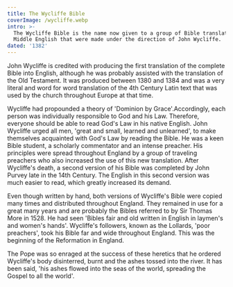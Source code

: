 ```yaml
---
title: The Wycliffe Bible
coverImage: /wycliffe.webp
intro: >-
  The Wycliffe Bible is the name now given to a group of Bible translations into
  Middle English that were made under the direction of John Wycliffe.
dated: '1382'
---
```


John Wycliffe is credited with producing the first translation of the complete Bible into English, although he was probably assisted with the translation of the Old Testament. It was produced between 1380 and 1384 and was a very literal and word for word translation of the 4th Century Latin text that was used by the church throughout Europe at that time.

Wycliffe had propounded a theory of 'Dominion by Grace'.Accordingly, each person was individually responsible to God and his Law. Therefore, everyone should be able to read God's Law in his native English. John Wycliffe urged all men, 'great and small, learned and unlearned', to make themselves acquainted with God's Law by reading the Bible. He was a keen Bible student, a scholarly commentator and an intense preacher. His principles were spread throughout England by a group of traveling preachers who also increased the use of this new translation. After Wycliffe's death, a second version of his Bible was completed by John Purvey late in the 14th Century. The English in this second version was much easier to read, which greatly increased its demand.

Even though written by hand, both versions of Wycliffe's Bible were copied many times and distributed throughout England. They remained in use for a great many years and are probably the Bibles referred to by Sir Thomas More in 1528. He had seen 'Bibles fair and old written in English in laymen's and women's hands'. Wycliffe's followers, known as the Lollards, 'poor preachers', took his Bible far and wide throughout England. This was the beginning of the Reformation in England.

The Pope was so enraged at the success of these heretics that he ordered Wycliffe's body disinterred, burnt and the ashes tossed into the river. It has been said, 'his ashes flowed into the seas of the world, spreading the Gospel to all the world'.
